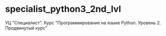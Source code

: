 # specialist_python3_2nd_lvl
УЦ "Специалист". Курс "Программирование на языке Python. Уровень 2. Продвинутый курс"

